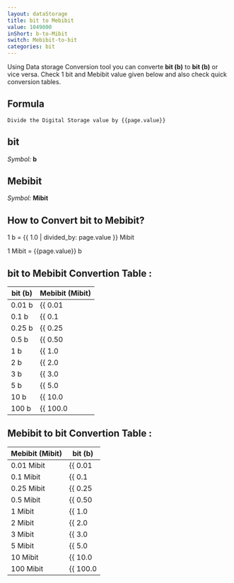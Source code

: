 ```yaml
---
layout: dataStorage
title: bit to Mebibit
value: 1049000
inShort: b-to-Mibit
switch: Mebibit-to-bit
categories: bit
---
```


Using Data storage Conversion tool you can converte **bit (b)** to **bit (b)** or vice versa. Check 1 bit and Mebibit value given below and also check quick conversion tables.

## Formula
`Divide the Digital Storage value by {{page.value}}`

## bit
*Symbol:* **b**

## Mebibit
*Symbol:* **Mibit**

## How to Convert bit to Mebibit?

1 b = {{ 1.0 | divided_by: page.value }} Mibit

1 Mibit = {{page.value}} b


## bit to Mebibit Convertion Table :

| bit (b) | Mebibit (Mibit) |
| ---- | ---- |
| 0.01 b | {{ 0.01 | divided_by: page.value }} Mibit |
| 0.1 b | {{ 0.1 | divided_by: page.value }} Mibit |
| 0.25 b | {{ 0.25 | divided_by: page.value }} Mibit |
| 0.5 b | {{ 0.50 | divided_by: page.value }} Mibit |
| 1 b | {{ 1.0 | divided_by: page.value }} Mibit |
| 2 b | {{ 2.0 | divided_by: page.value }} Mibit |
| 3 b | {{ 3.0 | divided_by: page.value }} Mibit |
| 5 b | {{ 5.0 | divided_by: page.value }} Mibit |
| 10 b | {{ 10.0 | divided_by: page.value }} Mibit |
| 100 b | {{ 100.0 | divided_by: page.value }} Mibit |

## Mebibit to bit Convertion Table :

| Mebibit (Mibit) | bit (b) |
| ---- | ---- |
| 0.01 Mibit | {{ 0.01 | times: page.value }} b |
| 0.1 Mibit | {{ 0.1 | times: page.value }} b |
| 0.25 Mibit | {{ 0.25 | times: page.value }} b |
| 0.5 Mibit | {{ 0.50 | times: page.value }} b |
| 1 Mibit | {{ 1.0 | times: page.value }} b |
| 2 Mibit | {{ 2.0 | times: page.value }} b |
| 3 Mibit | {{ 3.0 | times: page.value }} b |
| 5 Mibit | {{ 5.0 | times: page.value }} b |
| 10 Mibit | {{ 10.0 | times: page.value }} b |
| 100 Mibit | {{ 100.0 | times: page.value }} b |


<script>
document.getElementById('selectInput')[0].selected = true
document.getElementById('selectOutput')[7].selected = true
</script>
